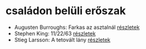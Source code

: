 # családon belüli erőszak

- Augusten Burroughs: Farkas az asztalnál [részletek](../_details/Augusten%20Burroughs.md#id_977)
- Stephen King: 11/22/63 [részletek](../_details/Stephen%20King.md#id_523)
- Stieg Larsson: A tetovált lány [részletek](../_details/Stieg%20Larsson.md#id_29)